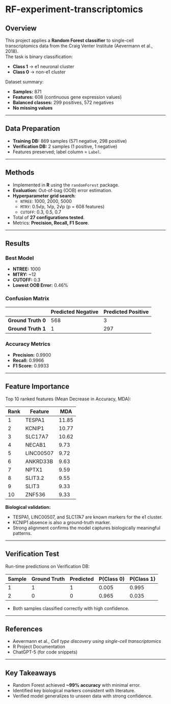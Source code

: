 # RF-experiment-transcriptomics

## Overview
This project applies a **Random Forest classifier** to single-cell transcriptomics data from the Craig Venter Institute (Aevermann et al., 2018).  
The task is binary classification:  
- **Class 1** → e1 neuronal cluster  
- **Class 0** → non-e1 cluster  

Dataset summary:
- **Samples:** 871  
- **Features:** 608 (continuous gene expression values)  
- **Balanced classes:** 299 positives, 572 negatives  
- **No missing values**

---

## Data Preparation
- **Training DB:** 869 samples (571 negative, 298 positive)  
- **Verification DB:** 2 samples (1 positive, 1 negative)  
- Features preserved; label column = `Label`.

---

## Methods
- Implemented in **R** using the `randomForest` package.  
- **Evaluation:** Out-of-bag (OOB) error estimation.  
- **Hyperparameter grid search**:  
  - `NTREE`: 1000, 2000, 5000  
  - `MTRY`: 0.5√p, 1√p, 2√p (p = 608 features)  
  - `CUTOFF`: 0.3, 0.5, 0.7  
- Total of **27 configurations tested**.  
- Metrics: **Precision, Recall, F1 Score**.

---

## Results

### Best Model
- **NTREE:** 1000  
- **MTRY:** ~12  
- **CUTOFF:** 0.3  
- **Lowest OOB Error:** 0.46%  

### Confusion Matrix
|                  | Predicted Negative | Predicted Positive |
|------------------|--------------------|--------------------|
| **Ground Truth 0** | 568                | 3                  |
| **Ground Truth 1** | 1                  | 297                |

### Accuracy Metrics
- **Precision:** 0.9900  
- **Recall:** 0.9966  
- **F1 Score:** 0.9933  

---

## Feature Importance
Top 10 ranked features (Mean Decrease in Accuracy, MDA):

| Rank | Feature   | MDA      |
|------|-----------|----------|
| 1    | TESPA1    | 11.85    |
| 2    | KCNIP1    | 10.77    |
| 3    | SLC17A7   | 10.62    |
| 4    | NECAB1    | 9.73     |
| 5    | LINC00507 | 9.72     |
| 6    | ANKRD33B  | 9.63     |
| 7    | NPTX1     | 9.59     |
| 8    | SLIT3.2   | 9.55     |
| 9    | SLIT3     | 9.33     |
| 10   | ZNF536    | 9.33     |

**Biological validation:**  
- TESPA1, LINC00507, and SLC17A7 are known markers for the e1 cluster.  
- KCNIP1 absence is also a ground-truth marker.  
- Strong alignment confirms the model captures biologically meaningful patterns.

---

## Verification Test
Run-time predictions on Verification DB:

| Sample | Ground Truth | Predicted | P(Class 0) | P(Class 1) |
|--------|--------------|-----------|------------|------------|
| 1      | 1            | 1         | 0.005      | 0.995      |
| 2      | 0            | 0         | 0.965      | 0.035      |

- Both samples classified correctly with high confidence.

---

## References
- Aevermann et al., *Cell type discovery using single-cell transcriptomics*  
- R Project Documentation  
- ChatGPT-5 (for code snippets)

---

## Key Takeaways
- Random Forest achieved **~99% accuracy** with minimal error.  
- Identified key biological markers consistent with literature.  
- Verified model generalizes to unseen data with strong confidence.  